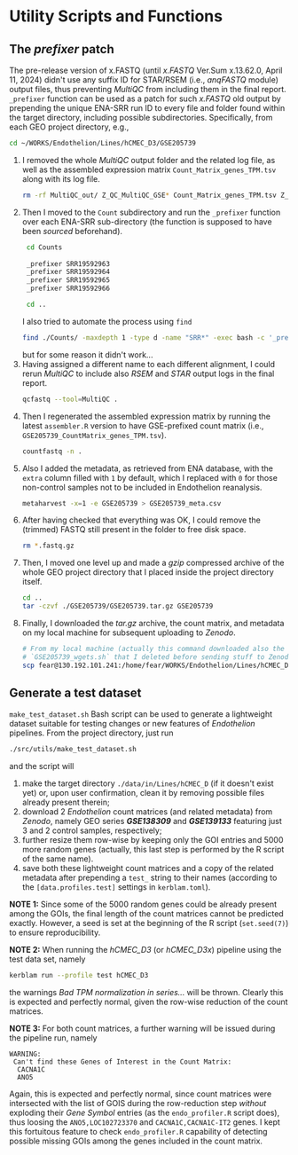 # Utility Scripts and Functions

## The ___prefixer___ patch
The pre-release version of x.FASTQ (until _x.FASTQ_ Ver.Sum x.13.62.0, April 11,
2024) didn't use any suffix ID for STAR/RSEM (i.e., _anqFASTQ_ module) output
files, thus preventing _MultiQC_ from including them in the final report.
`_prefixer` function can be used as a patch for such _x.FASTQ_ old output by
prepending the unique ENA-SRR run ID to every file and folder found within the
target directory, including possible subdirectories. Specifically, from each GEO
project directory, e.g.,
```bash
cd ~/WORKS/Endothelion/Lines/hCMEC_D3/GSE205739
```
1. I removed the whole _MultiQC_ output folder and the related log file, as well
	as the assembled expression matrix `Count_Matrix_genes_TPM.tsv` along with
	its log file.
	```bash
	rm -rf MultiQC_out/ Z_QC_MultiQC_GSE* Count_Matrix_genes_TPM.tsv Z_Counts_GSE*
	```
1. Then I moved to the `Count` subdirectory and run the `_prefixer` function
	over each ENA-SRR sub-directory (the function is supposed to have been
	_sourced_ beforehand).
	```bash
	 cd Counts
	 
	 _prefixer SRR19592963
	 _prefixer SRR19592964
	 _prefixer SRR19592965
	 _prefixer SRR19592966

	 cd ..
	```
	I also tried to automate the process using `find`
	```bash 
	find ./Counts/ -maxdepth 1 -type d -name "SRR*" -exec bash -c '_prefixer "$1"' _ {} \;
	```
	but for some reason it didn't work...
1. Having assigned a different name to each different alignment, I could rerun
	_MultiQC_ to include also _RSEM_ and _STAR_ output logs in the final report.
	```bash
	qcfastq --tool=MultiQC .
	```
1. Then I regenerated the assembled expression matrix by running the latest
	`assembler.R` version to have GSE-prefixed count matrix (i.e.,
	`GSE205739_CountMatrix_genes_TPM.tsv`).
	```bash
	countfastq -n .
	```
1. Also I added the metadata, as retrieved from ENA database, with the `extra`
	column filled with `1` by default, which I replaced with `0` for those
	non-control samples not to be included in Endothelion reanalysis.
	```bash
	metaharvest -x=1 -e GSE205739 > GSE205739_meta.csv
	```
1. After having checked that everything was OK, I could remove the (trimmed)
	FASTQ still present in the folder to free disk space.
	```bash
	rm *.fastq.gz
	```
1. Then, I moved one level up and made a _gzip_ compressed archive of the
	whole GEO project directory that I placed inside the project directory
	itself.
	```bash
	cd ..
	tar -czvf ./GSE205739/GSE205739.tar.gz GSE205739
	```
1. Finally, I downloaded the _tar.gz_ archive, the count matrix, and metadata on
	my local machine for subsequent uploading to _Zenodo_.
	```bash
	# From my local machine (actually this command downloaded also the
	# `GSE205739_wgets.sh` that I deleted before sending stuff to Zenodo).
	scp fear@130.192.101.241:/home/fear/WORKS/Endothelion/Lines/hCMEC_D3/GSE205739/GSE205739* .
	```

## Generate a test dataset
`make_test_dataset.sh` Bash script can be used to generate a lightweight dataset
suitable for testing changes or new features of _Endothelion_ pipelines. From
the project directory, just run
```bash
./src/utils/make_test_dataset.sh
```
and the script will
1. make the target directory `./data/in/Lines/hCMEC_D` (if it doesn't exist yet)
	or, upon user confirmation, clean it by removing possible files already
	present therein;
1. download 2 _Endothelion_ count matrices (and related metadata) from _Zenodo_,
	namely GEO series ___GSE138309___ and ___GSE139133___ featuring just 3 and 2
	control samples, respectively;
1. further resize them row-wise by keeping only the GOI entries and 5000 more
	random genes (actually, this last step is performed by the R script of the
	same name).
1. save both these lightweight count matrices and a copy of the related metadata
	after prepending a `test_` string to their names (according to the
	`[data.profiles.test]` settings in `kerblam.toml`).

__NOTE 1:__
Since some of the 5000 random genes could be already present among the GOIs, the
final length of the count matrices cannot be predicted exactly. However, a seed
is set at the beginning of the R script (`set.seed(7)`) to ensure
reproducibility.

__NOTE 2:__
When running the _hCMEC_D3_ (or _hCMEC_D3x_) pipeline using the test data set,
namely
```bash
kerblam run --profile test hCMEC_D3
```
the warnings _Bad TPM normalization in series..._ will be thrown. Clearly this
is expected and perfectly normal, given the row-wise reduction of the count
matrices.

__NOTE 3:__
For both count matrices, a further warning will be issued during the pipeline
run, namely
```
WARNING:
 Can't find these Genes of Interest in the Count Matrix:
  CACNA1C
  ANO5
```
Again, this is expected and perfectly normal, since count matrices were
intersected with the list of GOIS during the row-reduction step _without_
exploding their _Gene Symbol_ entries (as the `endo_profiler.R` script does),
thus loosing the `ANO5,LOC102723370` and `CACNA1C,CACNA1C-IT2` genes. I kept
this fortuitous feature to check `endo_profiler.R` capability of detecting
possible missing GOIs among the genes included in the count matrix. 
